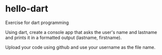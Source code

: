 # hello-dart
Exercise for dart programming

Using dart, create a console app that asks the user's name and lastname and prints it in a formatted output (lastname, firstname).

Upload your code using github and use your username as the file name.
